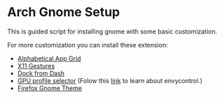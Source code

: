 # Arch Gnome Setup

This is guided script for installing gnome with some basic customization.

For more customization you can install these extension:

 - [Alphabetical App Grid](https://extensions.gnome.org/extension/4269/alphabetical-app-grid/)
 - [X11 Gestures](https://extensions.gnome.org/extension/4033/x11-gestures/)
 - [Dock from Dash](https://extensions.gnome.org/extension/4703/dock-from-dash/)
 - [GPU profile selector](https://extensions.gnome.org/extension/5009/gpu-profile-selector/)
(Folow this [link](https://github.com/bayasdev/envycontrol) to learn about envycontrol.)
 - [Firefox Gnome Theme](https://github.com/rafaelmardojai/firefox-gnome-theme#one-command-install-with-curl)